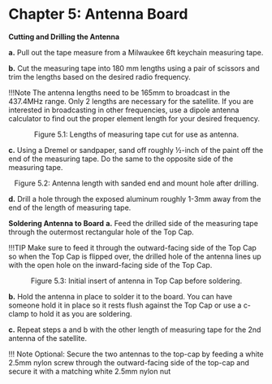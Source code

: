 # Chapter 5: Antenna Board

 **Cutting and Drilling the Antenna**

**a.** Pull out the tape measure from a Milwaukee 6ft keychain measuring tape.

**b.** Cut the measuring tape into 180 mm lengths using a pair of scissors and trim the lengths based on the desired radio frequency.
      
      
!!!Note 
      The antenna lengths need to be 165mm to broadcast in the 437.4MHz range. Only 2 lengths are necessary for the satellite. If you are interested in broadcasting in other frequencies, use a dipole antenna calculator to find out the proper element length for your desired frequency.


   <p align="center">Figure 5.1: Lengths of measuring tape cut for use as antenna.</p>
   
**c.** Using a Dremel or sandpaper, sand off roughly ½-inch of the paint off the end of the measuring tape. Do the same to the opposite side of the measuring tape.
   <p align="center">Figure 5.2: Antenna length with sanded end and mount hole after drilling.</p>

**d.** Drill a hole through the exposed aluminum roughly 1-3mm away from the end of the length of measuring tape.

**Soldering Antenna to Board**
   **a.** Feed the drilled side of the measuring tape through the outermost rectangular hole of the Top Cap. 
   
   !!!TIP 
      Make sure to feed it through the outward-facing side of the Top Cap so when the Top Cap is flipped over, the drilled hole of the antenna lines up with the open hole on the inward-facing side of the Top Cap.
   <p align="center">Figure 5.3: Initial insert of antenna in Top Cap before soldering.</p>


   **b.** Hold the antenna in place to solder it to the board. You can have someone hold it in place so it rests flush against the Top Cap or use a c-clamp to hold it as you are soldering.
   
   **c.** Repeat steps a and b with the other length of measuring tape for the 2nd antenna of the satellite.
   
   !!! Note Optional:
      Secure the two antennas to the top-cap by feeding a white 2.5mm nylon screw through the outward-facing side of the top-cap and secure it with a matching white 2.5mm nylon nut
